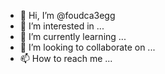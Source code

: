 - 👋 Hi, I’m @foudca3egg
- 👀 I’m interested in ...
- 🌱 I’m currently learning ...
- 💞️ I’m looking to collaborate on ...
- 📫 How to reach me ...

<!---
foudca3egg/foudca3egg is a ✨ special ✨ repository because its `README.md` (this file) appears on your GitHub profile.
You can click the Preview link to take a look at your changes.
--->
